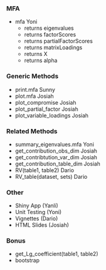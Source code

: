 ### MFA

* mfa Yoni
  * returns eigenvalues
  * returns factorScores
  * returns partialFactorScores
  * returns matrixLoadings
  * returns X 
  * returns alpha

### Generic Methods

* print.mfa Sunny
* plot.mfa Josiah
* plot_compromise Josiah
* plot_partial_factor Josiah
* plot_variable_loadings Josiah

### Related Methods

* summary_eigenvalues.mfa Yoni
* get_contribution_obs_dim Josiah
* get_contribtution_var_dim Josiah
* get_contribution_table_dim Josiah
* RV(table1, table2) Dario
* RV_table(dataset, sets) Dario

### Other 

* Shiny App (Yanli)
* Unit Testing (Yoni)
* Vignettes (Dario)
* HTML Slides (Josiah)



### Bonus

* get_Lg_coefficient(table1, table2)
* bootstrap